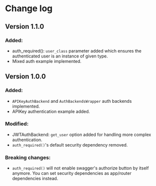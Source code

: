 # Change log

## Version 1.1.0

### Added:
 - auth_required(): `user_class` parameter added which ensures the authenticated user is an instance of given type.
 - Mixed auth example implemented.


## Version 1.0.0

### Added:
 - `APIKeyAuthBackend` and `AuthBackendsWrapper` auth backends implemented.
 - APIKey authentication example added.

### Modified:
 - JWTAuthBackend: `get_user` option added for handling more complex authentication.
 - `auth_required()`'s default security dependency removed.

### Breaking changes:
 - `auth_required()` will not enable swagger's authorize button by itself anymore. You can set security dependencies as app/router dependencies instead.
